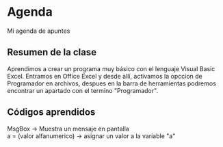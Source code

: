 # Agenda
Mi agenda de apuntes
## Resumen de la clase
Aprendimos a crear un programa muy básico con el lenguaje Visual Basic Excel. Entramos en Office Excel y desde allí, activamos la opccion de Programador en archivos, despues en la barra de herramientas podremos encontrar un apartado con el termino "Programador".
## Códigos aprendidos
MsgBox -> Muestra un mensaje en pantalla  
a = (valor alfanumerico) -> asignar un valor a la variable "a"  
